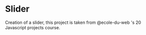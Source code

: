 # Slider

Creation of a slider, this project is taken from @ecole-du-web 's 20 Javascript projects course.